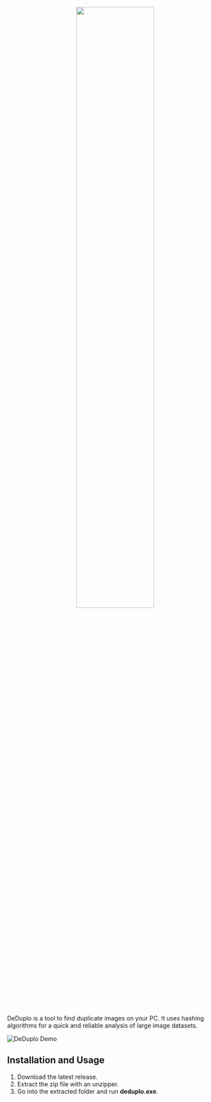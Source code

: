 <p align="center"><img width=60% src="https://github.com/Adenosintriphosphate/DeDuplo/tree/main/repo-images/banner.png"></p>

DeDuplo is a tool to find duplicate images on your PC. 
It uses hashing algorithms for a quick and reliable analysis of large image datasets.

![DeDuplo Demo](/repo-images/demo.gif)

## Installation and Usage
1. Download the latest release.
2. Extract the zip file with an unzipper.
3. Go into the extracted folder and run **deduplo.exe**.
